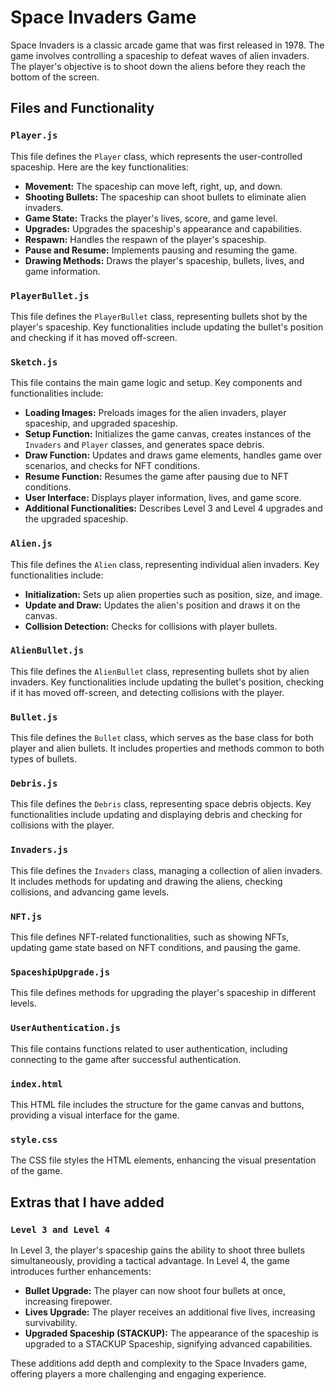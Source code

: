 # Space Invaders Game

Space Invaders is a classic arcade game that was first released in 1978. The game involves controlling a spaceship to defeat waves of alien invaders. The player's objective is to shoot down the aliens before they reach the bottom of the screen.

## Files and Functionality

### `Player.js`

This file defines the `Player` class, which represents the user-controlled spaceship. Here are the key functionalities:

- **Movement:** The spaceship can move left, right, up, and down.
- **Shooting Bullets:** The spaceship can shoot bullets to eliminate alien invaders.
- **Game State:** Tracks the player's lives, score, and game level.
- **Upgrades:** Upgrades the spaceship's appearance and capabilities.
- **Respawn:** Handles the respawn of the player's spaceship.
- **Pause and Resume:** Implements pausing and resuming the game.
- **Drawing Methods:** Draws the player's spaceship, bullets, lives, and game information.

### `PlayerBullet.js`

This file defines the `PlayerBullet` class, representing bullets shot by the player's spaceship. Key functionalities include updating the bullet's position and checking if it has moved off-screen.

### `Sketch.js`

This file contains the main game logic and setup. Key components and functionalities include:

- **Loading Images:** Preloads images for the alien invaders, player spaceship, and upgraded spaceship.
- **Setup Function:** Initializes the game canvas, creates instances of the `Invaders` and `Player` classes, and generates space debris.
- **Draw Function:** Updates and draws game elements, handles game over scenarios, and checks for NFT conditions.
- **Resume Function:** Resumes the game after pausing due to NFT conditions.
- **User Interface:** Displays player information, lives, and game score.
- **Additional Functionalities:** Describes Level 3 and Level 4 upgrades and the upgraded spaceship.

### `Alien.js`

This file defines the `Alien` class, representing individual alien invaders. Key functionalities include:

- **Initialization:** Sets up alien properties such as position, size, and image.
- **Update and Draw:** Updates the alien's position and draws it on the canvas.
- **Collision Detection:** Checks for collisions with player bullets.

### `AlienBullet.js`

This file defines the `AlienBullet` class, representing bullets shot by alien invaders. Key functionalities include updating the bullet's position, checking if it has moved off-screen, and detecting collisions with the player.

### `Bullet.js`

This file defines the `Bullet` class, which serves as the base class for both player and alien bullets. It includes properties and methods common to both types of bullets.

### `Debris.js`

This file defines the `Debris` class, representing space debris objects. Key functionalities include updating and displaying debris and checking for collisions with the player.

### `Invaders.js`

This file defines the `Invaders` class, managing a collection of alien invaders. It includes methods for updating and drawing the aliens, checking collisions, and advancing game levels.

### `NFT.js`

This file defines NFT-related functionalities, such as showing NFTs, updating game state based on NFT conditions, and pausing the game.

### `SpaceshipUpgrade.js`

This file defines methods for upgrading the player's spaceship in different levels.

### `UserAuthentication.js`

This file contains functions related to user authentication, including connecting to the game after successful authentication.

### `index.html`

This HTML file includes the structure for the game canvas and buttons, providing a visual interface for the game.

### `style.css`

The CSS file styles the HTML elements, enhancing the visual presentation of the game.


## Extras that I have added

### `Level 3 and Level 4`

In Level 3, the player's spaceship gains the ability to shoot three bullets simultaneously, providing a tactical advantage. In Level 4, the game introduces further enhancements:

- **Bullet Upgrade:** The player can now shoot four bullets at once, increasing firepower.
- **Lives Upgrade:** The player receives an additional five lives, increasing survivability.
- **Upgraded Spaceship (STACKUP):** The appearance of the spaceship is upgraded to a STACKUP Spaceship, signifying advanced capabilities.

These additions add depth and complexity to the Space Invaders game, offering players a more challenging and engaging experience.
